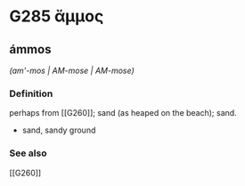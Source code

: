 # G285 ἄμμος

## ámmos

_(am'-mos | AM-mose | AM-mose)_

### Definition

perhaps from [[G260]]; sand (as heaped on the beach); sand.

- sand, sandy ground

### See also

[[G260]]


